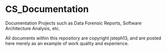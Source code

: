 # CS_Documentation
Documentation Projects such as Data Forensic Reports, Software Architecture Analysis, etc.

All documents within this repository are copyright jsteph13, and are posted here merely as an example of work quality and experience. 
